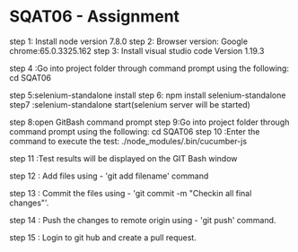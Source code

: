 # SQAT06 - Assignment
step 1: Install node version 7.8.0
step 2: Browser version: Google chrome:65.0.3325.162
step 3: Install visual studio code Version 1.19.3

step 4 :Go into project folder through command prompt using the following:
cd SQAT06

step 5:selenium-standalone install
step 6: npm install selenium-standalone
step7 :selenium-standalone start(selenium server will be started)

step 8:open GitBash command prompt
step 9:Go into project folder through command prompt using the following:
cd SQAT06
step 10 :Enter the command to execute the test:
./node_modules/.bin/cucumber-js

step 11 :Test results will be displayed on the GIT Bash window

step 12 : Add files using - 'git add filename' command

step 13 : Commit the files using - 'git commit -m "Checkin all final changes"'.

step 14 : Push the changes to remote origin using - 'git push' command.

step 15 : Login to git hub and create a pull request.